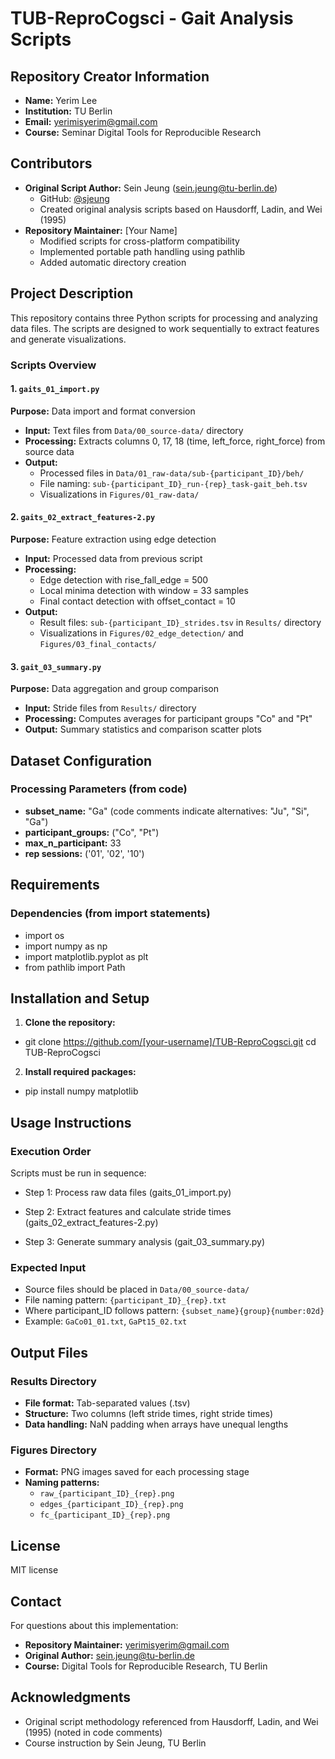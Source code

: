 # TUB-ReproCogsci - Gait Analysis Scripts

## Repository Creator Information
- **Name:** Yerim Lee
- **Institution:** TU Berlin
- **Email:** yerimisyerim@gmail.com
- **Course:** Seminar Digital Tools for Reproducible Research

## Contributors
- **Original Script Author:** Sein Jeung (sein.jeung@tu-berlin.de)
  - GitHub: [@sjeung](https://github.com/sjeung)
  - Created original analysis scripts based on Hausdorff, Ladin, and Wei (1995)
- **Repository Maintainer:** [Your Name]
  - Modified scripts for cross-platform compatibility
  - Implemented portable path handling using pathlib
  - Added automatic directory creation

## Project Description

This repository contains three Python scripts for processing and analyzing data files. The scripts are designed to work sequentially to extract features and generate visualizations.

### Scripts Overview

#### 1. `gaits_01_import.py`
**Purpose:** Data import and format conversion
- **Input:** Text files from `Data/00_source-data/` directory
- **Processing:** Extracts columns 0, 17, 18 (time, left_force, right_force) from source data
- **Output:** 
  - Processed files in `Data/01_raw-data/sub-{participant_ID}/beh/`
  - File naming: `sub-{participant_ID}_run-{rep}_task-gait_beh.tsv`
  - Visualizations in `Figures/01_raw-data/`

#### 2. `gaits_02_extract_features-2.py`
**Purpose:** Feature extraction using edge detection
- **Input:** Processed data from previous script
- **Processing:** 
  - Edge detection with rise_fall_edge = 500
  - Local minima detection with window = 33 samples
  - Final contact detection with offset_contact = 10
- **Output:**
  - Result files: `sub-{participant_ID}_strides.tsv` in `Results/` directory
  - Visualizations in `Figures/02_edge_detection/` and `Figures/03_final_contacts/`

#### 3. `gait_03_summary.py`
**Purpose:** Data aggregation and group comparison
- **Input:** Stride files from `Results/` directory
- **Processing:** Computes averages for participant groups "Co" and "Pt"
- **Output:** Summary statistics and comparison scatter plots

## Dataset Configuration

### Processing Parameters (from code)
- **subset_name:** "Ga" (code comments indicate alternatives: "Ju", "Si", "Ga")
- **participant_groups:** ("Co", "Pt")
- **max_n_participant:** 33
- **rep sessions:** ('01', '02', '10')

## Requirements

### Dependencies (from import statements)
- import os 
- import numpy as np 
- import matplotlib.pyplot as plt 
- from pathlib import Path

## Installation and Setup

1. **Clone the repository:**
- git clone https://github.com/[your-username]/TUB-ReproCogsci.git
cd TUB-ReproCogsci
2. **Install required packages:**
- pip install numpy matplotlib

## Usage Instructions

### Execution Order
Scripts must be run in sequence:
- Step 1: Process raw data files (gaits_01_import.py)

- Step 2: Extract features and calculate stride times (gaits_02_extract_features-2.py)

- Step 3: Generate summary analysis (gait_03_summary.py)

### Expected Input
- Source files should be placed in `Data/00_source-data/`
- File naming pattern: `{participant_ID}_{rep}.txt`
- Where participant_ID follows pattern: `{subset_name}{group}{number:02d}`
- Example: `GaCo01_01.txt`, `GaPt15_02.txt`

## Output Files

### Results Directory
- **File format:** Tab-separated values (.tsv)
- **Structure:** Two columns (left stride times, right stride times)
- **Data handling:** NaN padding when arrays have unequal lengths

### Figures Directory
- **Format:** PNG images saved for each processing stage
- **Naming patterns:** 
  - `raw_{participant_ID}_{rep}.png`
  - `edges_{participant_ID}_{rep}.png`
  - `fc_{participant_ID}_{rep}.png`

## License

MIT license

## Contact

For questions about this implementation:
- **Repository Maintainer:** yerimisyerim@gmail.com
- **Original Author:** sein.jeung@tu-berlin.de
- **Course:** Digital Tools for Reproducible Research, TU Berlin

## Acknowledgments

- Original script methodology referenced from Hausdorff, Ladin, and Wei (1995) (noted in code comments)
- Course instruction by Sein Jeung, TU Berlin
